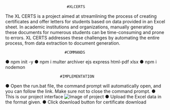                                #XLCERTS
The XL CERTS is a project aimed at streamlining the process of creating certificates and offer letters for students based on data provided in an Excel sheet. In academic institutions and organizations, manually generating these documents for numerous students can be time-consuming and prone to errors. XL CERTS addresses these challenges by automating the entire process, from data extraction to document generation.

                              #COMMANDS
●	npm init -y
●	npm i multer archiver ejs express html-pdf xlsx
●	npm i nodemon

                            #IMPLEMENTATION
●	Open the run.bat file, the command prompt will automatically open, and you can follow the link. Make sure not to close the command prompt. 
● This is our project interface
![Image of project](https://github.com/ChilukotiVaishnavi/XLcerts/img.png)
● Upload the Excel data in the format given.
● Click download button for certificate download


